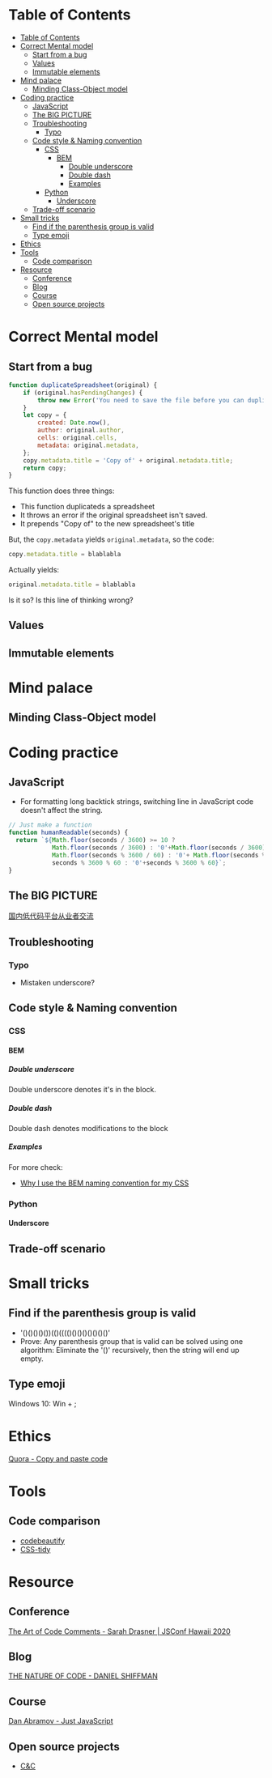 # Table of Contents
- [Table of Contents](#table-of-contents)
- [Correct Mental model](#correct-mental-model)
  - [Start from a bug](#start-from-a-bug)
  - [Values](#values)
  - [Immutable elements](#immutable-elements)
- [Mind palace](#mind-palace)
  - [Minding Class-Object model](#minding-class-object-model)
- [Coding practice](#coding-practice)
  - [JavaScript](#javascript)
  - [The BIG PICTURE](#the-big-picture)
  - [Troubleshooting](#troubleshooting)
    - [Typo](#typo)
  - [Code style & Naming convention](#code-style--naming-convention)
    - [CSS](#css)
      - [BEM](#bem)
        - [Double underscore](#double-underscore)
        - [Double dash](#double-dash)
        - [Examples](#examples)
    - [Python](#python)
      - [Underscore](#underscore)
  - [Trade-off scenario](#trade-off-scenario)
- [Small tricks](#small-tricks)
  - [Find if the parenthesis group is valid](#find-if-the-parenthesis-group-is-valid)
  - [Type emoji](#type-emoji)
- [Ethics](#ethics)
- [Tools](#tools)
  - [Code comparison](#code-comparison)
- [Resource](#resource)
  - [Conference](#conference)
  - [Blog](#blog)
  - [Course](#course)
  - [Open source projects](#open-source-projects)
# Correct Mental model
## Start from a bug
```javascript
function duplicateSpreadsheet(original) {
    if (original.hasPendingChanges) {
        throw new Error('You need to save the file before you can duplicate it');
    }
    let copy = {
        created: Date.now(),
        author: original.author,
        cells: original.cells,
        metadata: original.metadata,
    };
    copy.metadata.title = 'Copy of' + original.metadata.title;
    return copy;
}
```
This function does three things:
- This function duplicateds a spreadsheet
- It throws an error if the original spreadsheet isn't saved.
- It prepends "Copy of" to the new spreadsheet's title

But, the ```copy.metadata``` yields ```original.metadata```, so the code:
```javascript
copy.metadata.title = blablabla
```
Actually yields:
```javascript
original.metadata.title = blablabla
```

Is it so? Is this line of thinking wrong?

## Values

## Immutable elements

# Mind palace
## Minding Class-Object model 

# Coding practice
## JavaScript
- For formatting long backtick strings, switching line in JavaScript code doesn't affect the string.
```javascript
// Just make a function 
function humanReadable(seconds) {
  return `${Math.floor(seconds / 3600) >= 10 ? 
            Math.floor(seconds / 3600) : '0'+Math.floor(seconds / 3600) }:${Math.floor(seconds % 3600 / 60) >= 10 ?
            Math.floor(seconds % 3600 / 60) : '0'+ Math.floor(seconds % 3600 / 60) }:${seconds % 3600 % 60 >= 10 ?
            seconds % 3600 % 60 : '0'+seconds % 3600 % 60}`;
}

```
## The BIG PICTURE
[国内低代码平台从业者交流](https://github.com/taowen/awesome-lowcode)
## Troubleshooting
### Typo
- Mistaken underscore?
## Code style & Naming convention
### CSS
#### BEM
##### Double underscore
Double underscore denotes it's in the block.
##### Double dash
Double dash denotes modifications to the block
##### Examples
For more check:
- [Why I use the BEM naming convention for my CSS](https://www.youtube.com/watch?v=SLjHSVwXYq4)
### Python
#### Underscore

## Trade-off scenario

# Small tricks
## Find if the parenthesis group is valid
- '()()()()())(()(((()()()()()()()()'
- Prove: Any parenthesis group that is valid can be solved using one algorithm: Eliminate the '()' recursively, then the string will end up empty.

## Type emoji
Windows 10: Win  + ;

# Ethics
[Quora - Copy and paste code](https://www.quora.com/Do-good-programmers-copy-paste-codes)


# Tools
## Code comparison
- [codebeautify](https://codebeautify.org/)
- [CSS-tidy](http://csstidy.sourceforge.net/)

# Resource
## Conference
[The Art of Code Comments - Sarah Drasner | JSConf Hawaii 2020](https://www.youtube.com/watch?v=yhF7OmuIILc)
## Blog
[THE NATURE OF CODE - DANIEL SHIFFMAN](https://natureofcode.com/book/introduction/)
## Course
[Dan Abramov - Just JavaScript](https://justjavascript.com/)
## Open source projects
- [C&C](https://github.com/electronicarts/CnC_Remastered_Collection)
